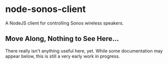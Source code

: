 # node-sonos-client
A NodeJS client for controlling Sonos wireless speakers.

## Move Along, Nothing to See Here...
There really isn't anything useful here, yet. While some documentation may appear below, this is still a very early work in progress.
